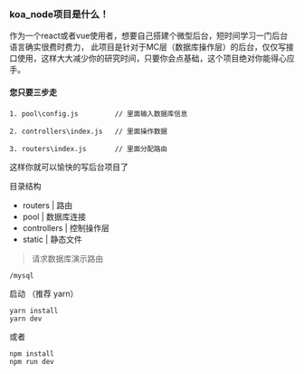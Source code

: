 ### koa_node项目是什么！
作为一个react或者vue使用者，想要自己搭建个微型后台，短时间学习一门后台语言确实很费时费力，
此项目是针对于MC层（数据库操作层）的后台，仅仅写接口使用，这样大大减少你的研究时间，只要你会点基础，这个项目绝对你能得心应手。
#### 您只要三步走

```
1. pool\config.js         // 里面输入数据库信息

2. controllers\index.js   // 里面操作数据

3. routers\index.js       // 里面分配路由
```

这样你就可以愉快的写后台项目了

目录结构
- routers |  路由 
- pool |     数据库连接
- controllers | 控制操作层
- static | 静态文件

> 请求数据库演示路由
```
/mysql
```
 
 启动 （推荐 yarn）

```
yarn install
yarn dev
```
或者

```
npm install 
npm run dev
```
